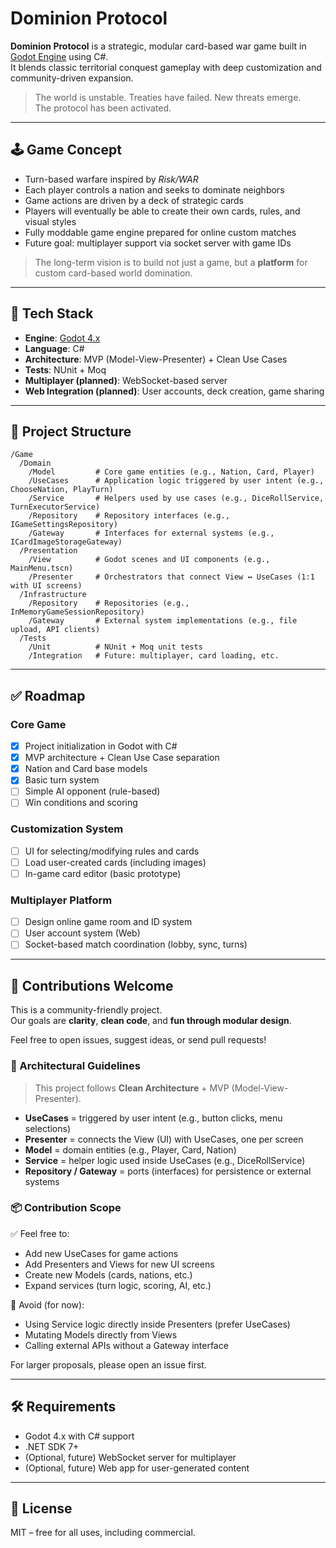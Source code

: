 # Dominion Protocol

**Dominion Protocol** is a strategic, modular card-based war game built in [Godot Engine](https://godotengine.org/) using C#.  
It blends classic territorial conquest gameplay with deep customization and community-driven expansion.

> The world is unstable. Treaties have failed. New threats emerge.  
> The protocol has been activated.

---

## 🕹 Game Concept

- Turn-based warfare inspired by *Risk/WAR*
- Each player controls a nation and seeks to dominate neighbors
- Game actions are driven by a deck of strategic cards
- Players will eventually be able to create their own cards, rules, and visual styles
- Fully moddable game engine prepared for online custom matches
- Future goal: multiplayer support via socket server with game IDs

> The long-term vision is to build not just a game, but a **platform** for custom card-based world domination.

---

## 🎯 Tech Stack

- **Engine**: [Godot 4.x](https://godotengine.org/)
- **Language**: C#
- **Architecture**: MVP (Model-View-Presenter) + Clean Use Cases
- **Tests**: NUnit + Moq
- **Multiplayer (planned)**: WebSocket-based server
- **Web Integration (planned)**: User accounts, deck creation, game sharing

---

## 🧱 Project Structure

```
/Game
  /Domain
    /Model         # Core game entities (e.g., Nation, Card, Player)
    /UseCases      # Application logic triggered by user intent (e.g., ChooseNation, PlayTurn)
    /Service       # Helpers used by use cases (e.g., DiceRollService, TurnExecutorService)
    /Repository    # Repository interfaces (e.g., IGameSettingsRepository)
    /Gateway       # Interfaces for external systems (e.g., ICardImageStorageGateway)
  /Presentation
    /View          # Godot scenes and UI components (e.g., MainMenu.tscn)
    /Presenter     # Orchestrators that connect View ↔ UseCases (1:1 with UI screens)
  /Infrastructure
    /Repository    # Repositories (e.g., InMemoryGameSessionRepository)
    /Gateway       # External system implementations (e.g., file upload, API clients)
  /Tests
    /Unit          # NUnit + Moq unit tests
    /Integration   # Future: multiplayer, card loading, etc.
```

---

## ✅ Roadmap

### Core Game
- [x] Project initialization in Godot with C#
- [x] MVP architecture + Clean Use Case separation
- [x] Nation and Card base models
- [x] Basic turn system
- [ ] Simple AI opponent (rule-based)
- [ ] Win conditions and scoring

### Customization System
- [ ] UI for selecting/modifying rules and cards
- [ ] Load user-created cards (including images)
- [ ] In-game card editor (basic prototype)

### Multiplayer Platform
- [ ] Design online game room and ID system
- [ ] User account system (Web)
- [ ] Socket-based match coordination (lobby, sync, turns)

---

## 🤝 Contributions Welcome

This is a community-friendly project.  
Our goals are **clarity**, **clean code**, and **fun through modular design**.

Feel free to open issues, suggest ideas, or send pull requests!

### 🧭 Architectural Guidelines

> This project follows **Clean Architecture** + MVP (Model-View-Presenter).

- **UseCases** = triggered by user intent (e.g., button clicks, menu selections)
- **Presenter** = connects the View (UI) with UseCases, one per screen
- **Model** = domain entities (e.g., Player, Card, Nation)
- **Service** = helper logic used inside UseCases (e.g., DiceRollService)
- **Repository / Gateway** = ports (interfaces) for persistence or external systems

### 📦 Contribution Scope

✅ Feel free to:
- Add new UseCases for game actions
- Add Presenters and Views for new UI screens
- Create new Models (cards, nations, etc.)
- Expand services (turn logic, scoring, AI, etc.)

🚫 Avoid (for now):
- Using Service logic directly inside Presenters (prefer UseCases)
- Mutating Models directly from Views
- Calling external APIs without a Gateway interface

For larger proposals, please open an issue first.

---

## 🛠 Requirements

- Godot 4.x with C# support
- .NET SDK 7+
- (Optional, future) WebSocket server for multiplayer
- (Optional, future) Web app for user-generated content

---

## 📄 License

MIT – free for all uses, including commercial.